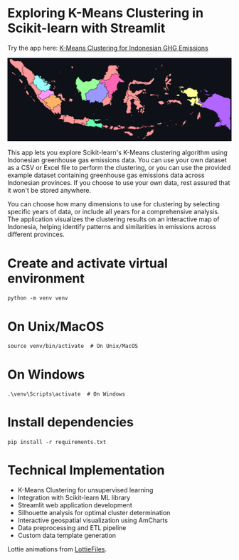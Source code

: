 # Exploring K-Means Clustering in Scikit-learn with Streamlit

Try the app here: [K-Means Clustering for Indonesian GHG Emissions](https://indonesia-province-ghg-cluster-map.streamlit.app)

![page preview](./miscellaneous/indonesia_map.png)

This app lets you explore Scikit-learn's K-Means clustering algorithm using Indonesian greenhouse gas emissions data. You can use your own dataset as a CSV or Excel file to perform the clustering, or you can use the provided example dataset containing greenhouse gas emissions data across Indonesian provinces. If you choose to use your own data, rest assured that it won't be stored anywhere.

You can choose how many dimensions to use for clustering by selecting specific years of data, or include all years for a comprehensive analysis. The application visualizes the clustering results on an interactive map of Indonesia, helping identify patterns and similarities in emissions across different provinces.

# Create and activate virtual environment
```
python -m venv venv
```
# On Unix/MacOS
```
source venv/bin/activate  # On Unix/MacOS
```
# On Windows
```
.\venv\Scripts\activate  # On Windows
```

# Install dependencies
```
pip install -r requirements.txt
```

# Technical Implementation
- K-Means Clustering for unsupervised learning
- Integration with Scikit-learn ML library
- Streamlit web application development
- Silhouette analysis for optimal cluster determination
- Interactive geospatial visualization using AmCharts
- Data preprocessing and ETL pipeline
- Custom data template generation

Lottie animations from [LottieFiles](https://lottiefiles.com/free-animation/statistics-z17P9Q8377).